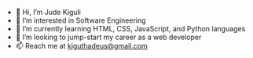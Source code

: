 - 👋 Hi, I’m Jude Kiguli
- 👀 I’m interested in Software Engineering
- 🌱 I’m currently learning HTML, CSS, JavaScript, and Python languages
- 💞️ I’m looking to jump-start my career as a web developer
- 📫 Reach me at kiguthadeus@gmail.com

<!---
342jude/342jude is a ✨ special ✨ repository because its `README.md` (this file) appears on your GitHub profile.
You can click the Preview link to take a look at your changes.
--->
